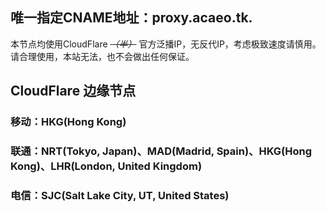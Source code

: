 ## 唯一指定CNAME地址：proxy.acaeo.tk.
本节点均使用CloudFlare ~~*（半）*~~ 官方泛播IP，无反代IP，考虑极致速度请慎用。
请合理使用，本站无法，也不会做出任何保证。

## CloudFlare 边缘节点
### 移动：HKG(Hong Kong)
### 联通：NRT(Tokyo, Japan)、MAD(Madrid, Spain)、HKG(Hong Kong)、LHR(London, United Kingdom)
### 电信：SJC(Salt Lake City, UT, United States)

